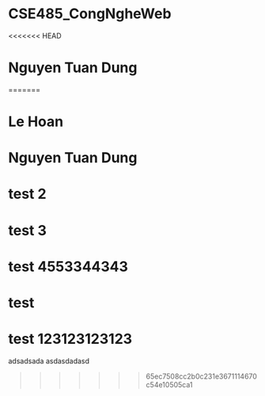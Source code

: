 # CSE485_CongNgheWeb
<<<<<<< HEAD
# Nguyen Tuan Dung
=======
# Le Hoan
# Nguyen Tuan Dung
# test 2
# test 3
# test 4553344343 
# test
# test 123123123123
adsadsada
asdasdadasd
>>>>>>> 65ec7508cc2b0c231e3671114670c54e10505ca1
